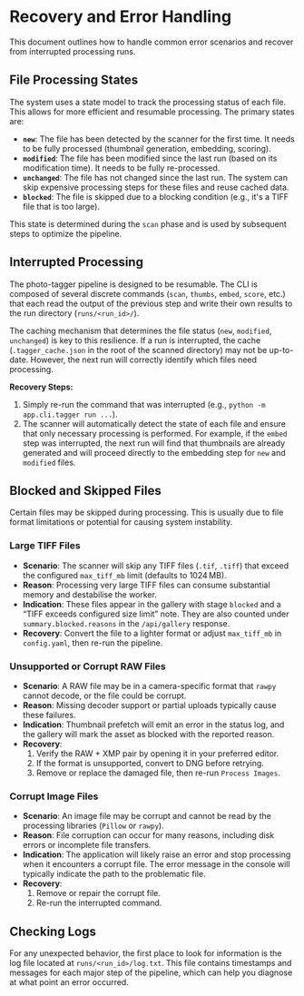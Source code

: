 # Recovery and Error Handling

This document outlines how to handle common error scenarios and recover from interrupted processing runs.

## File Processing States

The system uses a state model to track the processing status of each file. This allows for more efficient and resumable processing. The primary states are:

-   **`new`**: The file has been detected by the scanner for the first time. It needs to be fully processed (thumbnail generation, embedding, scoring).
-   **`modified`**: The file has been modified since the last run (based on its modification time). It needs to be fully re-processed.
-   **`unchanged`**: The file has not changed since the last run. The system can skip expensive processing steps for these files and reuse cached data.
-   **`blocked`**: The file is skipped due to a blocking condition (e.g., it's a TIFF file that is too large).

This state is determined during the `scan` phase and is used by subsequent steps to optimize the pipeline.

## Interrupted Processing

The photo-tagger pipeline is designed to be resumable. The CLI is composed of several discrete commands (`scan`, `thumbs`, `embed`, `score`, etc.) that each read the output of the previous step and write their own results to the run directory (`runs/<run_id>/`).

The caching mechanism that determines the file status (`new`, `modified`, `unchanged`) is key to this resilience. If a run is interrupted, the cache (`.tagger_cache.json` in the root of the scanned directory) may not be up-to-date. However, the next run will correctly identify which files need processing.

**Recovery Steps:**
1.  Simply re-run the command that was interrupted (e.g., `python -m app.cli.tagger run ...`).
2.  The scanner will automatically detect the state of each file and ensure that only necessary processing is performed. For example, if the `embed` step was interrupted, the next run will find that thumbnails are already generated and will proceed directly to the embedding step for `new` and `modified` files.

## Blocked and Skipped Files

Certain files may be skipped during processing. This is usually due to file format limitations or potential for causing system instability.

### Large TIFF Files

- **Scenario**: The scanner will skip any TIFF files (`.tif`, `.tiff`) that exceed the configured `max_tiff_mb` limit (defaults to 1024 MB).
- **Reason**: Processing very large TIFF files can consume substantial memory and destabilise the worker.
- **Indication**: These files appear in the gallery with stage `blocked` and a “TIFF exceeds configured size limit” note. They are also counted under `summary.blocked.reasons` in the `/api/gallery` response.
- **Recovery**: Convert the file to a lighter format or adjust `max_tiff_mb` in `config.yaml`, then re-run the pipeline.

### Unsupported or Corrupt RAW Files

- **Scenario**: A RAW file may be in a camera-specific format that `rawpy` cannot decode, or the file could be corrupt.
- **Reason**: Missing decoder support or partial uploads typically cause these failures.
- **Indication**: Thumbnail prefetch will emit an error in the status log, and the gallery will mark the asset as blocked with the reported reason.
- **Recovery**:
  1. Verify the RAW + XMP pair by opening it in your preferred editor.
  2. If the format is unsupported, convert to DNG before retrying.
  3. Remove or replace the damaged file, then re-run `Process Images`.

### Corrupt Image Files

- **Scenario**: An image file may be corrupt and cannot be read by the processing libraries (`Pillow` or `rawpy`).
- **Reason**: File corruption can occur for many reasons, including disk errors or incomplete file transfers.
- **Indication**: The application will likely raise an error and stop processing when it encounters a corrupt file. The error message in the console will typically indicate the path to the problematic file.
- **Recovery**: 
    1. Remove or repair the corrupt file.
    2. Re-run the interrupted command.

## Checking Logs

For any unexpected behavior, the first place to look for information is the log file located at `runs/<run_id>/log.txt`. This file contains timestamps and messages for each major step of the pipeline, which can help you diagnose at what point an error occurred.
